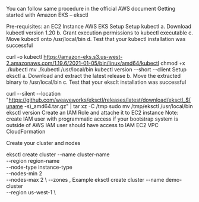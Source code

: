 You can follow same procedure in the official AWS document Getting started with Amazon EKS – eksctl

Pre-requisites:
an EC2 Instance
AWS EKS Setup
Setup kubectl
a. Download kubectl version 1.20
b. Grant execution permissions to kubectl executable
c. Move kubectl onto /usr/local/bin
d. Test that your kubectl installation was successful

curl -o kubectl https://amazon-eks.s3.us-west-2.amazonaws.com/1.19.6/2021-01-05/bin/linux/amd64/kubectl
chmod +x ./kubectl
mv ./kubectl /usr/local/bin 
kubectl version --short --client
Setup eksctl
a. Download and extract the latest release
b. Move the extracted binary to /usr/local/bin
c. Test that your eksclt installation was successful

curl --silent --location "https://github.com/weaveworks/eksctl/releases/latest/download/eksctl_$(uname -s)_amd64.tar.gz" | tar xz -C /tmp
sudo mv /tmp/eksctl /usr/local/bin
eksctl version
Create an IAM Role and attache it to EC2 instance
Note: create IAM user with programmatic access if your bootstrap system is outside of AWS
IAM user should have access to
IAM
EC2
VPC
CloudFormation

Create your cluster and nodes

eksctl create cluster --name cluster-name  \
--region region-name \
--node-type instance-type \
--nodes-min 2 \
--nodes-max 2 \ 
--zones <AZ-1>,<AZ-2>
Example
 eksctl create cluster --name demo-cluster \
    --region us-west-1 \